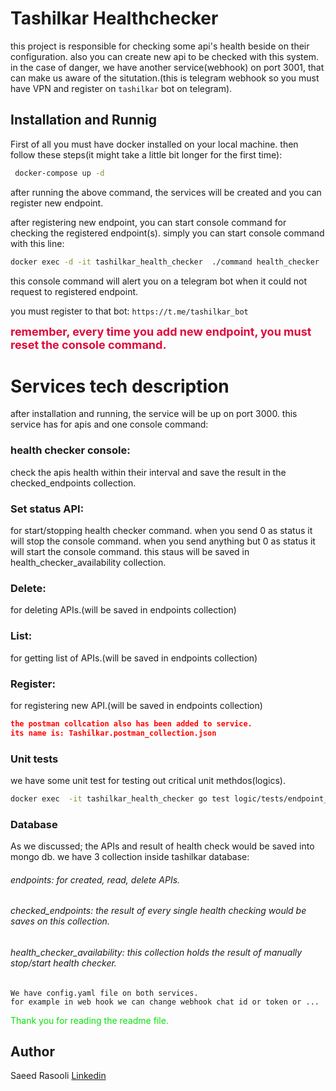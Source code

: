 # Tashilkar Healthchecker

this project is responsible for checking some api's health beside on their configuration.
also you can create new api to be checked with this system.
in the case of danger, we have another service(webhook) on port 3001, that can make us aware of the situtation.(this is telegram webhook so you must have VPN and register on ```tashilkar``` bot on telegram).

## Installation and Runnig

First of all you must have docker installed on your local machine.
then follow these steps(it might take a little bit longer for the first time):

```bash
 docker-compose up -d 
```
after running the above command, the services will be created and you
can register new endpoint.

after registering new endpoint, you can start console command for checking the registered endpoint(s).
simply you can start console command with this line:
```bash
docker exec -d -it tashilkar_health_checker  ./command health_checker 
```

this console command will alert you on a telegram bot when it could not request to registered endpoint.

you must register to that bot:
```https://t.me/tashilkar_bot```

<span style="color:#e0093b; font-weight: bold; font-size: large">
remember, every time you add new endpoint, you must reset the console command.
</span>

# Services tech description
after installation and running, the service will be up on port 3000.
this service has for apis and one console command:

### health checker console:
check the apis health within their interval and save the result in the checked_endpoints collection.
### Set status API:
for start/stopping health checker command.
when you send 0 as status it will stop the console command.
when you send anything but 0 as status it will start the console command.
this staus will be saved in health_checker_availability collection.
### Delete:
for deleting APIs.(will be saved in endpoints collection)
### List:
for getting list of APIs.(will be saved in endpoints collection)
### Register:
for registering new API.(will be saved in endpoints collection)


```json lines
the postman collcation also has been added to service. 
its name is: Tashilkar.postman_collection.json
```

### Unit tests
we have some unit test for testing out critical unit methdos(logics).
```bash
docker exec  -it tashilkar_health_checker go test logic/tests/endpoint_test.go
```

### Database
As we discussed;
the APIs and result of health check would be saved into mongo db.
we have 3 collection inside tashilkar database:
###### endpoints: for created, read, delete APIs.
###### checked_endpoints: the result of every single health checking would be saves on this collection.
###### health_checker_availability: this collection holds the result of manually stop/start health checker.

```
We have config.yaml file on both services.
for example in web hook we can change webhook chat id or token or ...
```
<span style="color:#09e009">
Thank you for reading the readme file.
</span>


## Author
Saeed Rasooli [Linkedin](linkedin.com/in/saeed-rasooli-029527101/)
